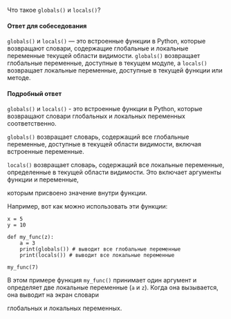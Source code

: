 
Что такое `globals()` и `locals()`?

#### Ответ для собеседования

`globals()` и `locals()` — это встроенные функции в Python, которые возвращают словари, содержащие глобальные и локальные переменные текущей области видимости. `globals()` возвращает глобальные переменные, доступные в текущем модуле, а `locals()` возвращает локальные переменные, доступные в текущей функции или методе.

#### Подробный ответ

`globals()` и `locals()` - это встроенные функции в Python, которые возвращают словари глобальных и локальных переменных соответственно.

`globals()` возвращает словарь, содержащий все глобальные переменные, доступные в текущей области видимости, включая встроенные переменные.

`locals()` возвращает словарь, содержащий все локальные переменные, определенные в текущей области видимости. Это включает аргументы функции и переменные,

которым присвоено значение внутри функции.

Например, вот как можно использовать эти функции:

```
x = 5
y = 10

def my_func(z):
    a = 3
    print(globals()) # выводит все глобальные переменные
    print(locals()) # выводит все локальные переменные

my_func(7)
```

В этом примере функция `my_func()` принимает один аргумент и определяет две локальные переменные (`a` и `z`). Когда она вызывается, она выводит на экран словари

глобальных и локальных переменных.